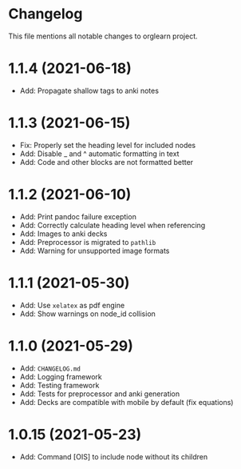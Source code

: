 # Changelog

This file mentions all notable changes to orglearn project.

# 1.1.4 (2021-06-18)

* Add: Propagate shallow tags to anki notes

# 1.1.3 (2021-06-15)

* Fix: Properly set the heading level for included nodes
* Add: Disable _ and ^ automatic formatting in text
* Add: Code and other blocks are not formatted better

# 1.1.2 (2021-06-10)

* Add: Print pandoc failure exception
* Add: Correctly calculate heading level when referencing
* Add: Images to anki decks
* Add: Preprocessor is migrated to `pathlib`
* Add: Warning for unsupported image formats

# 1.1.1 (2021-05-30)

* Add: Use `xelatex` as pdf engine
* Add: Show warnings on node_id collision

# 1.1.0 (2021-05-29)

* Add: `CHANGELOG.md`
* Add: Logging framework
* Add: Testing framework
* Add: Tests for preprocessor and anki generation
* Add: Decks are compatible with mobile by default (fix equations)

# 1.0.15 (2021-05-23)

* Add: Command [OIS] to include node without its children
